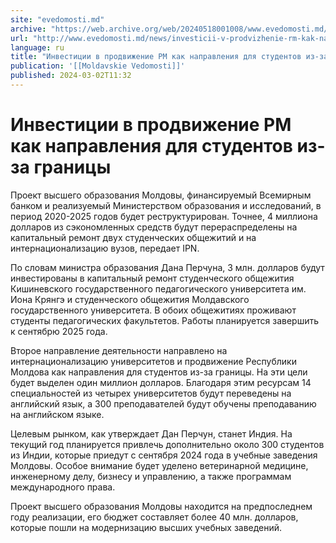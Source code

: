 ```yaml
---
site: "evedomosti.md"
archive: "https://web.archive.org/web/20240518001008/www.evedomosti.md/news/investicii-v-prodvizhenie-rm-kak-napravleniya-dlya-studentov"
url: "http://www.evedomosti.md/news/investicii-v-prodvizhenie-rm-kak-napravleniya-dlya-studentov"
language: ru
title: "Инвестиции в продвижение РМ как направления для студентов из-за границы"
publication: '[[Moldavskie Vedomosti]]'
published: 2024-03-02T11:32
---
```


# Инвестиции в продвижение РМ как направления для студентов из-за границы

Проект высшего образования Молдовы, финансируемый Всемирным банком и реализуемый Министерством образования и исследований, в период 2020-2025 годов будет реструктурирован. Точнее, 4 миллиона долларов из сэкономленных средств будут перераспределены на капитальный ремонт двух студенческих общежитий и на интернационализацию вузов, передает IPN.

По словам министра образования Дана Перчуна, 3 млн. долларов будут инвестированы в капитальный ремонт студенческого общежития Кишиневского государственного педагогического университета им. Иона Крянгэ и студенческого общежития Молдавского государственного университета. В обоих общежитиях проживают студенты педагогических факультетов. Работы планируется завершить к сентябрю 2025 года.

Второе направление деятельности направлено на интернационализацию университетов и продвижение Республики Молдова как направления для студентов из-за границы. На эти цели будет выделен один миллион долларов. Благодаря этим ресурсам 14 специальностей из четырех университетов будут переведены на английский язык, а 300 преподавателей будут обучены преподаванию на английском языке.

Целевым рынком, как утверждает Дан Перчун, станет Индия. На текущий год планируется привлечь дополнительно около 300 студентов из Индии, которые приедут с сентября 2024 года в учебные заведения Молдовы. Особое внимание будет уделено ветеринарной медицине, инженерному делу, бизнесу и управлению, а также программам международного права.

Проект высшего образования Молдовы находится на предпоследнем году реализации, его бюджет составляет более 40 млн. долларов, которые пошли на модернизацию высших учебных заведений.
